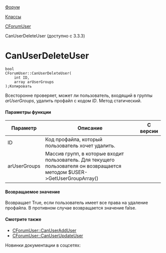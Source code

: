[Форум](/api_help/forum/index.php)

[Классы](/api_help/forum/developer/index.php)

[CForumUser](/api_help/forum/developer/cforumuser/index.php)

CanUserDeleteUser (доступно с 3.3.3)

CanUserDeleteUser
=================

```
bool
CForumUser::CanUserDeleteUser(
	int ID,
	array arUserGroups
);Копировать
```

Всесторонне проверяет, может ли пользователь, входящий в группы *arUserGroups*, удалить профайл с кодом *ID*. Метод статический.

#### Параметры функции

| Параметр | Описание | С версии |
| --- | --- | --- |
| ID | Код профайла, который пользователь хочет удалить. |  |
| arUserGroups | Массив групп, в которые входит пользователь. Для текущего пользователя он возвращается методом $USER->GetUserGroupArray() |  |

#### Возвращаемое значение

Возвращает True, если пользователь имеет все права на удаление профайла. В противном случае возвращается значение false.

#### Смотрите также

* [CForumUser::CanUserAddUser](/api_help/forum/developer/cforumuser/canuseradduser.php)
* [CForumUser::CanUserUpdateUser](/api_help/forum/developer/cforumuser/canuserupdateuser.php)

Новинки документации в соцсетях: